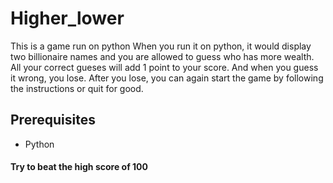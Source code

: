 # Higher_lower
This is a game run on python
When you run it on python, it would display two billionaire names and you are allowed to guess who has more wealth.
All your correct gueses will add 1 point to your score.
And when you guess it wrong, you lose.
After you lose, you can again start the game by following the instructions or quit for good.
## Prerequisites
* Python
#### Try to beat the high score of 100
